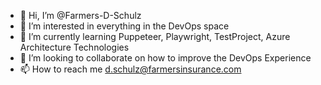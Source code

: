 - 👋 Hi, I’m @Farmers-D-Schulz
- 👀 I’m interested in everything in the DevOps space
- 🌱 I’m currently learning Puppeteer, Playwright, TestProject, Azure Architecture Technologies
- 💞️ I’m looking to collaborate on how to improve the DevOps Experience
- 📫 How to reach me d.schulz@farmersinsurance.com

<!---
Farmers-D-Schulz/Farmers-D-Schulz is a ✨ special ✨ repository because its `README.md` (this file) appears on your GitHub profile.
You can click the Preview link to take a look at your changes.
--->
